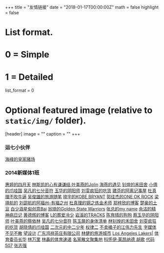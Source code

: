 +++
title = "友情链接"
date = "2018-01-17T00:00:00Z"
math = false
highlight = false

# List format.
#   0 = Simple
#   1 = Detailed
list_format = 0

# Optional featured image (relative to `static/img/` folder).
[header]
image = ""
caption = ""
+++

<h3>运七小伙伴</h3>
<a href="http://diaosiitman.com/">海峰的皇家赌场</a>

<h3>2014新媒体1班</h3>
<a href="https://hunghuiting.github.io/">惠婷的四月天</a>
<a href="https://sky-smart.github.io/"> 林斯凯的心有谦谦结 </a>
<a href="https://kattymy.github.io/">叶美燕的Jolin</a>
<a href="https://chyccc.github.io/">海燕的遇见</a>
<a href="https://linzhaohuang.github.io/">钊煌的禾田舍</a>
<a href="https://huxiaoqian666.github.io/">小倩的爪哇国</a>
<a href="https://vanvivian.github.io/">吴凡的七分音符</a>
<a href="https://cccyyyhhh.github.io/">玉华的阴阳师</a>
<a href="https://wlliuwen.github.io/">刘雯疯狂的吃货</a>
<a href="http://yjf.diaosiitman.com/">建芬的阿离记事屋</a>
<a href="https://15980847128.github.io/">杜真理不吹牛逼</a>
<a href="https://blackbbear.github.io/">吴俊雄的旅游随笔</a>
<a href="http://pxy.wanjiabuluo.top">晓宇的KOBE BRYANT</a>
<a href="https://gjj.wanjiabuluo.top">郭佳杰的ONE OK ROCK</a>
<a href="https://lvory0325.github.io">梁靖航的</a>
<a href="https://shaohangliu.github.io/">刘邵航的阿福州-有福之州</a>
<a href="https://lishuai95.github.io/">杜真理的钢之炼金术师</a>
<a href="https://yinghuaxixue.github.io/">郑梓欣的博客</a>
<a href="https://bigpotato7.github.io/">楚豪的土豆</a>
<a href="https://bai.47wengqi.top">白少涵星甸创意Bai</a>
<a href="http://www.47wengqi.top">翁琦的Golden State Warriors</a>
<a href="http://hpw.wanjiabuluo.top">张总的my name</a>
<a href="http://shenjingbingderichangshenghuo.top/">余洁的精神病日记</a>
<a href="https://2016Peter.github.io">黄德辉的博客</a>
<a href="http://lx.47wengqi.top">L的葬爱冷少</a>
<a href="https://wap.wanjiabuluo.top">岩溪的TRACKS</a>
<a href="https://sunny1835922.github.io/">陈育晴的狗狗</a>
<a href="https://cccyyyhhh.github.io/">蔡玉华的阴阳师</a>
<a href="https://kattymy.github.io">叶美燕的蔡依林</a>
<a href="https://vanvivian.github.io/">吴凡的七分音符</a>
<a href="https://yvping.github.io/">陈玉屏的身体清单</a>
<a href="https://linzhaohuang.github.io/">林钊煌的禾田舍</a>
<a href="https://wlliuwen.github.io/">刘雯疯狂的吃货</a>
<a href="https://huxiaoqian666.github.io/">胡晓倩的爪哇国</a>
<a href="http://web.wanjiabuluo.top/">二次元的中二少年</a>
<a href="https://sherry-niajxhvpvp.now.sh/">权律二</a>
<a href="https://www.wanjiabuluo.top">不卖橘子的江伟力先生</a>
<a href="http://www.bujianbusan.top">字媒体 不见不散</a>
<a href="https://idurain.github.io">望设计</a>
<a href="http://www.zhuzhunvhaiyangyiyi.top">广东鸿祥茶庄有限公司</a>
<a href="http://lin.47wengqi.top">林健的旅游城市</a>
<a href="http://ywj.wanjiabuluo.top">Los Angeles Lakers|</a>
<a href="http://linwli.gtihub.io/">体育委员长华</a>
<a href="https://58zch.github.io/">林万里</a>
<a href="https://gyh666.github.io/">林鑫的体育速递</a>
<a href="http://dzl.wanjiabuluo.top">名家散文聚集地</a>
<a href="http://llh.zhuzhunvhaiyangyiyi.top">科怀伊·莱昂纳德 </a>
<a href="http://huge.wanjiabuluo.top">胡歌</a>
<a href="https://gitzwy.github.io/"> 代码507</a>
<a href="https://zzq.wanjiaguodu.top">张志强</a>